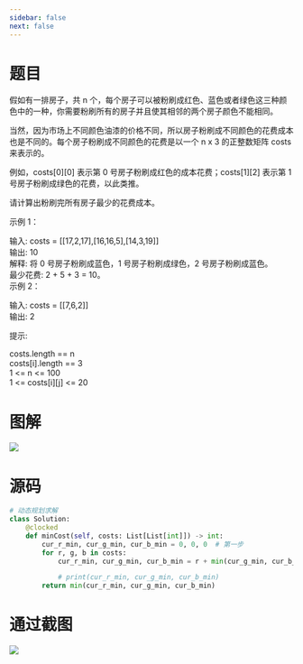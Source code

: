 ```yaml
---
sidebar: false
next: false
---
```

<BlogInfo/>






# 题目

假如有一排房子，共 n 个，每个房子可以被粉刷成红色、蓝色或者绿色这三种颜色中的一种，你需要粉刷所有的房子并且使其相邻的两个房子颜色不能相同。

当然，因为市场上不同颜色油漆的价格不同，所以房子粉刷成不同颜色的花费成本也是不同的。每个房子粉刷成不同颜色的花费是以一个 n x 3 的正整数矩阵
costs 来表示的。

例如，costs[0][0] 表示第 0 号房子粉刷成红色的成本花费；costs[1][2] 表示第 1 号房子粉刷成绿色的花费，以此类推。

请计算出粉刷完所有房子最少的花费成本。



示例 1：

输入: costs = [[17,2,17],[16,16,5],[14,3,19]]  
输出: 10  
解释: 将 0 号房子粉刷成蓝色，1 号房子粉刷成绿色，2 号房子粉刷成蓝色。  
     最少花费: 2 + 5 + 3 = 10。  
示例 2：

输入: costs = [[7,6,2]]  
输出: 2  


提示:

costs.length == n  
costs[i].length == 3  
1 <= n <= 100  
1 <= costs[i][j] <= 20

# 图解

![](http://www.lll.plus/media/image/2022/05/04/image-20220504001918-2.png)



#  源码
```python
# 动态规划求解
class Solution:
    @clocked
    def minCost(self, costs: List[List[int]]) -> int:
        cur_r_min, cur_g_min, cur_b_min = 0, 0, 0  # 第一步
        for r, g, b in costs:
            cur_r_min, cur_g_min, cur_b_min = r + min(cur_g_min, cur_b_min), g + min(cur_r_min, cur_b_min), b + min(cur_r_min, cur_g_min)

            # print(cur_r_min, cur_g_min, cur_b_min)
        return min(cur_r_min, cur_g_min, cur_b_min)
```


# 通过截图

![](https://img-blog.csdnimg.cn/1f68e6fb489148a7b86fe0f27e6df857.png)










<ActionBox />
        
<style>#top-box {margin-top:0.5rem!important;}</style>